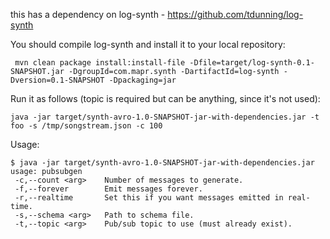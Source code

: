 this has a dependency on log-synth - https://github.com/tdunning/log-synth

You should compile log-synth and install it to your local repository:

```
 mvn clean package install:install-file -Dfile=target/log-synth-0.1-SNAPSHOT.jar -DgroupId=com.mapr.synth -DartifactId=log-synth -Dversion=0.1-SNAPSHOT -Dpackaging=jar
```

Run it as follows (topic is required but can be anything, since it's not used):

```
java -jar target/synth-avro-1.0-SNAPSHOT-jar-with-dependencies.jar -t foo -s /tmp/songstream.json -c 100
```

Usage:

```
$ java -jar target/synth-avro-1.0-SNAPSHOT-jar-with-dependencies.jar
usage: pubsubgen
 -c,--count <arg>    Number of messages to generate.
 -f,--forever        Emit messages forever.
 -r,--realtime       Set this if you want messages emitted in real-time.
 -s,--schema <arg>   Path to schema file.
 -t,--topic <arg>    Pub/sub topic to use (must already exist).
```
